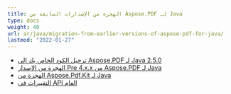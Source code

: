 ```yaml
---
title: الهجرة من الإصدارات السابقة من Aspose.PDF لـ Java
type: docs
weight: 40
url: ar/java/migration-from-earlier-versions-of-aspose-pdf-for-java/
lastmod: "2022-01-27"
---
```


- [ترحيل الكود الخاص بك إلى Aspose.PDF لـ Java 2.5.0](/pdf/java/migrating-your-code-to-aspose-pdf-for-java-2-5-0/)
- [الهجرة من الإصدار Pre 4.x.x من Aspose.PDF لـ Java](/pdf/java/migration-from-pre-4-x-x-version-of-aspose-pdf-for-java/)
- [الهجرة من Aspose.Pdf.Kit لـ Java](/pdf/java/migration-from-aspose-pdf-kit-for-java/)
- [التغييرات في API العام](/pdf/java/public-api-changes/)